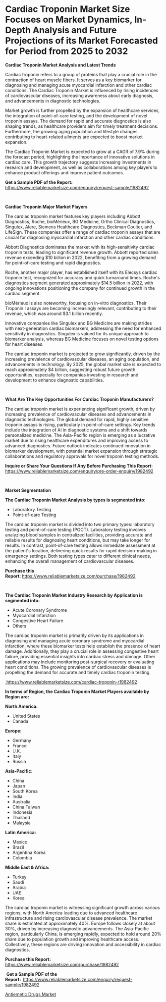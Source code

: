 <p><h1>Cardiac Troponin Market Size Focuses on Market Dynamics, In-Depth Analysis and Future Projections of its Market Forecasted for Period from 2025 to 2032</h1></p><p><strong>Cardiac Troponin Market Analysis and Latest Trends</strong></p>
<p><p>Cardiac troponin refers to a group of proteins that play a crucial role in the contraction of heart muscle fibers. It serves as a key biomarker for diagnosing and managing acute myocardial infarction and other cardiac conditions. The Cardiac Troponin Market is influenced by rising incidences of cardiovascular diseases, increasing awareness about early diagnosis, and advancements in diagnostic technologies.</p><p>Market growth is further propelled by the expansion of healthcare services, the integration of point-of-care testing, and the development of novel troponin assays. The demand for rapid and accurate diagnostics is also shaping trends, as healthcare providers aim for timely treatment decisions. Furthermore, the growing aging population and lifestyle changes contributing to heart-related ailments are expected to boost market expansion. </p><p>The Cardiac Troponin Market is expected to grow at a CAGR of 7.9% during the forecast period, highlighting the importance of innovative solutions in cardiac care. This growth trajectory suggests increasing investments in research and development, as well as collaborations among key players to enhance product offerings and improve patient outcomes.</p></p>
<p><strong>Get a Sample PDF of the Report:&nbsp;</strong> <a href="https://www.reliablemarketsize.com/enquiry/request-sample/1982492?utm_campaign=3217&utm_medium=2&utm_source=Github&utm_content=ia&utm_term=08032025&utm_id=cardiac-troponin">https://www.reliablemarketsize.com/enquiry/request-sample/1982492</a></p>
<p>&nbsp;</p>
<p><strong>Cardiac Troponin Major Market Players</strong></p>
<p><p>The cardiac troponin market features key players including Abbott Diagnostics, Roche, bioMérieux, BG Medicine, Ortho Clinical Diagnostics, Singulex, Alere, Siemens Healthcare Diagnostics, Beckman Coulter, and LifeSign. These companies offer a range of cardiac troponin assays that are crucial for diagnosing myocardial infarction and other cardiac conditions.</p><p>Abbott Diagnostics dominates the market with its high-sensitivity cardiac troponin tests, leading to significant revenue growth. Abbott reported sales revenue exceeding $10 billion in 2022, benefiting from a growing demand for point-of-care testing and rapid diagnostics. </p><p>Roche, another major player, has established itself with its Elecsys cardiac troponin test, recognized for accuracy and quick turnaround times. Roche's diagnostics segment generated approximately $14.5 billion in 2022, with ongoing innovations positioning the company for continued growth in the cardiac segment.</p><p>bioMérieux is also noteworthy, focusing on in-vitro diagnostics. Their Troponin I assays are becoming increasingly relevant, contributing to their revenue, which was around $3.1 billion recently. </p><p>Innovative companies like Singulex and BG Medicine are making strides with next-generation cardiac biomarkers, addressing the need for enhanced sensitivity in diagnostics. Singulex is valued for its unique approach to biomarker analysis, whereas BG Medicine focuses on novel testing options for heart diseases.</p><p>The cardiac troponin market is projected to grow significantly, driven by the increasing prevalence of cardiovascular diseases, an aging population, and advancements in technology. By 2025, the global market size is expected to reach approximately $4 billion, suggesting robust future growth opportunities, especially for companies investing in research and development to enhance diagnostic capabilities.</p></p>
<p>&nbsp;</p>
<p><strong>What Are The Key Opportunities For Cardiac Troponin Manufacturers?</strong></p>
<p><p>The cardiac troponin market is experiencing significant growth, driven by increasing prevalence of cardiovascular diseases and advancements in diagnostic technologies. The global demand for rapid, highly sensitive troponin assays is rising, particularly in point-of-care settings. Key trends include the integration of AI in diagnostic systems and a shift towards personalized medicine. The Asia-Pacific region is emerging as a lucrative market due to rising healthcare expenditures and improving access to advanced diagnostics. Future outlook indicates continued innovation in biomarker development, with potential market expansion through strategic collaborations and regulatory approvals for novel troponin testing methods.</p></p>
<p><strong>Inquire or Share Your Questions If Any Before Purchasing This Report:</strong> <a href="https://www.reliablemarketsize.com/enquiry/pre-order-enquiry/1982492?utm_campaign=3217&utm_medium=2&utm_source=Github&utm_content=ia&utm_term=08032025&utm_id=cardiac-troponin">https://www.reliablemarketsize.com/enquiry/pre-order-enquiry/1982492</a></p>
<p>&nbsp;</p>
<p><strong>Market Segmentation</strong></p>
<p><strong>The Cardiac Troponin Market Analysis by types is segmented into:</strong></p>
<p><ul><li>Laboratory Testing</li><li>Point-of-care Testing</li></ul></p>
<p><p>The cardiac troponin market is divided into two primary types: laboratory testing and point-of-care testing (POCT). Laboratory testing involves analyzing blood samples in centralized facilities, providing accurate and reliable results for diagnosing heart conditions, but may take longer for results. In contrast, point-of-care testing allows immediate assessment at the patient's location, delivering quick results for rapid decision-making in emergency settings. Both testing types cater to different clinical needs, enhancing the overall management of cardiovascular diseases.</p></p>
<p><strong>Purchase this Report:&nbsp;</strong><a href="https://www.reliablemarketsize.com/purchase/1982492?utm_campaign=3217&utm_medium=2&utm_source=Github&utm_content=ia&utm_term=08032025&utm_id=cardiac-troponin">https://www.reliablemarketsize.com/purchase/1982492</a></p>
<p>&nbsp;</p>
<p><strong>The Cardiac Troponin Market Industry Research by Application is segmented into:</strong></p>
<p><ul><li>Acute Coronary Syndrome</li><li>Myocardial Infarction</li><li>Congestive Heart Failure</li><li>Others</li></ul></p>
<p><p>The cardiac troponin market is primarily driven by its applications in diagnosing and managing acute coronary syndrome and myocardial infarction, where these biomarker tests help establish the presence of heart damage. Additionally, they play a crucial role in assessing congestive heart failure, providing essential insights into cardiac stress and damage. Other applications may include monitoring post-surgical recovery or evaluating heart conditions. The growing prevalence of cardiovascular diseases is propelling the demand for accurate and timely cardiac troponin testing.</p></p>
<p><a href="https://www.reliablemarketsize.com/cardiac-troponin-r1982492?utm_campaign=3217&utm_medium=2&utm_source=Github&utm_content=ia&utm_term=08032025&utm_id=cardiac-troponin">&nbsp;https://www.reliablemarketsize.com/cardiac-troponin-r1982492</a></p>
<p><strong>In terms of Region, the Cardiac Troponin Market Players available by Region are:</strong></p>
<p>
    <p> <strong> North America: </strong>
        <ul>
            <li>United States</li>
            <li>Canada</li>
        </ul>
        </p> 
    <p> <strong> Europe: </strong>
        <ul>
            <li>Germany</li>
            <li>France</li>
            <li>U.K.</li>
            <li>Italy</li>
            <li>Russia</li>
        </ul>
        </p> 
    <p> <strong> Asia-Pacific: </strong>
        <ul>
            <li>China</li>
            <li>Japan</li>
            <li>South Korea</li>
            <li>India</li>
            <li>Australia</li>
            <li>China Taiwan</li>
            <li>Indonesia</li>
            <li>Thailand</li>
            <li>Malaysia</li>
        </ul>
        </p> 
    <p> <strong> Latin America: </strong>
        <ul>
            <li>Mexico</li>
            <li>Brazil</li>
            <li>Argentina Korea</li>
            <li>Colombia</li>
        </ul>
        </p> 
    <p> <strong> Middle East & Africa: </strong>
        <ul>
            <li>Turkey</li>
            <li>Saudi</li>
            <li>Arabia</li>
            <li>UAE</li>
            <li>Korea</li>
        </ul>
    </p>
    </p>
<p><p>The cardiac troponin market is witnessing significant growth across various regions, with North America leading due to advanced healthcare infrastructure and rising cardiovascular disease prevalence. The market share is estimated at approximately 40%. Europe follows closely at about 30%, driven by increasing diagnostic advancements. The Asia-Pacific region, particularly China, is emerging rapidly, expected to hold around 20% share due to population growth and improving healthcare access. Collectively, these regions are driving innovation and accessibility in cardiac diagnostics.</p></p>
<p><strong>Purchase this Report: </strong><a href="https://www.reliablemarketsize.com/purchase/1982492?utm_campaign=3217&utm_medium=2&utm_source=Github&utm_content=ia&utm_term=08032025&utm_id=cardiac-troponin">https://www.reliablemarketsize.com/purchase/1982492</a></p>
<p>&nbsp;<strong>Get a Sample PDF of the Report:&nbsp;&nbsp;</strong><a href="https://www.reliablemarketsize.com/enquiry/request-sample/1982492?utm_campaign=3217&utm_medium=2&utm_source=Github&utm_content=ia&utm_term=08032025&utm_id=cardiac-troponin">https://www.reliablemarketsize.com/enquiry/request-sample/1982492</a></p>
<p><strong></strong></p>
<p><p><a href="https://github.com/gunbybeahmg1/Market-Research-Report-List-1/blob/main/antiemetic-drugs-market.md?utm_campaign=3217&utm_medium=2&utm_source=Github&utm_content=ia&utm_term=08032025&utm_id=cardiac-troponin">Antiemetic Drugs Market</a></p></p>